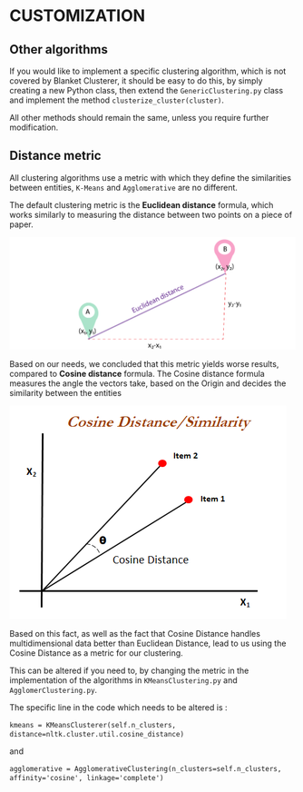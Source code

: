 # CUSTOMIZATION

## Other algorithms
If you would like to implement a specific clustering algorithm, which is not covered by 
Blanket Clusterer, it should be easy to do this, by simply creating a new Python class, then 
extend the `GenericClustering.py` class and implement the method `clusterize_cluster(cluster)`.

All other methods should remain the same, unless you require further modification.

## Distance metric
All clustering algorithms use a metric with which they define the similarities between
entities, `K-Means` and `Agglomerative` are no different.

The default clustering metric is the **Euclidean distance** formula, 
which works similarly to measuring the distance between two points on a piece of paper.

![Eucledian distance](../_images/implementation/Eucledian_Distance.png)

Based on our needs, we concluded that this metric yields worse results, compared to 
**Cosine distance** formula. The Cosine distance formula measures the angle the vectors
take, based on the Origin and decides the similarity between the entities

![Cosine distance](../_images/implementation/Cosine_Distance.png)

Based on this fact, as well as the fact that Cosine Distance handles multidimensional data 
better than Euclidean Distance, lead to us using the Cosine Distance as a metric for our clustering.

This can be altered if you need to, by changing the metric in the implementation of the algorithms
in `KMeansClustering.py` and `AgglomerClustering.py`.

The specific line in the code which needs to be altered is :
```
kmeans = KMeansClusterer(self.n_clusters, distance=nltk.cluster.util.cosine_distance)
```
and
```
agglomerative = AgglomerativeClustering(n_clusters=self.n_clusters, affinity='cosine', linkage='complete')
```